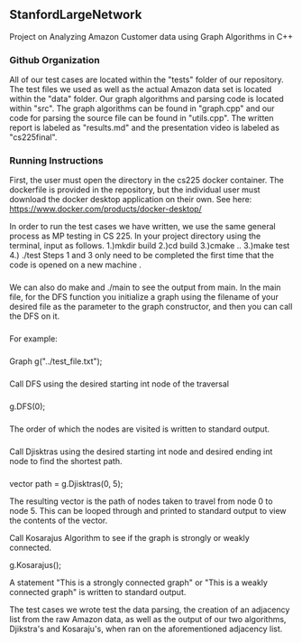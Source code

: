 ## StanfordLargeNetwork
Project on Analyzing Amazon Customer data using Graph Algorithms in C++

### Github Organization
All of our test cases are located within the "tests" folder of our repository. The test files we used as well as the actual Amazon data set is located within the "data" folder. Our graph algorithms and parsing code is located within "src". The graph algorithms can be found in "graph.cpp" and our code for parsing the source file can be found in "utils.cpp". The written report is labeled as "results.md" and the presentation video is labeled as "cs225final".

### Running Instructions
First, the user must open the directory in the cs225 docker container. The dockerfile is provided in the repository, but the individual user must download the docker desktop application on their own. See here: https://www.docker.com/products/docker-desktop/ 

In order to run the test cases we have written, we use the same general process as MP testing in CS 225. In your project directory using the terminal, input as follows.  1.)mkdir build 2.)cd build  3.)cmake .. 3.)make test 4.) ./test Steps 1 and 3 only need  to be completed the first time that the code is opened on a new machine . 



###

We can also do make and ./main to see the output from main. In the main file, for the DFS function you initialize a graph using the filename of your desired file as the parameter to the graph constructor, and then you can call the DFS on it.
###
For example:
###
Graph g("../test_file.txt");
###
Call DFS using the desired starting int node of the traversal
###
g.DFS(0);
###
The order of which the nodes are visited is written to standard output.
###
Call Djisktras using the desired starting int node and desired ending int node to find the shortest path.
###
vector<int> path = g.Djisktras(0, 5); 

The resulting vector is the path of nodes taken to travel from node 0 to node 5. This can be looped through and printed to standard output to view the contents of the vector.
  
  
  

Call Kosarajus Algorithm to see if the graph is strongly or weakly connected.
  
  
  
g.Kosarajus();
  


A statement "This is a strongly connected graph" or "This is a weakly connected graph" is written to standard output.
  
The test cases we wrote test the data parsing, the creation of an adjacency list from the raw Amazon data, as well as the output of our two algorithms, Djikstra's and Kosaraju's, when ran on the aforementioned adjacency list.
